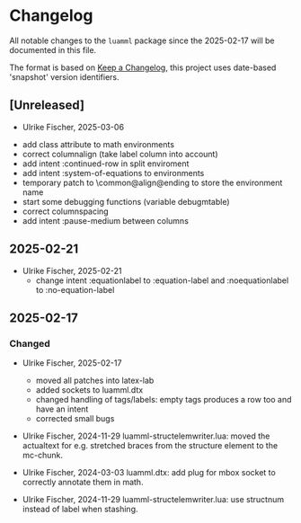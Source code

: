 # Changelog
All notable changes to the `luamml` package since the
2025-02-17 will be documented in this file.

The format is based on [Keep a Changelog](https://keepachangelog.com/en/1.0.0/),
this project uses date-based 'snapshot' version identifiers.

## [Unreleased]

 - Ulrike Fischer, 2025-03-06
 * add class attribute to math environments
 * correct columnalign (take label column into account)
 * add intent :continued-row in split enviroment
 * add intent :system-of-equations to environments
 * temporary patch to \common@align@ending to store the environment name
 * start some debugging functions (variable debugmtable)
 * correct columnspacing
 * add intent :pause-medium between columns
  
## 2025-02-21

- Ulrike Fischer, 2025-02-21
  * change intent :equationlabel to :equation-label and 
  :noequationlabel to :no-equation-label
  

## 2025-02-17

### Changed
- Ulrike Fischer, 2025-02-17
  * moved all patches into latex-lab
  * added sockets to luamml.dtx
  * changed handling of tags/labels: empty tags produces a row too and have an intent
  * corrected small bugs 

- Ulrike Fischer, 2024-11-29
  luamml-structelemwriter.lua: moved the actualtext for e.g. stretched braces from the structure element to the mc-chunk.

- Ulrike Fischer, 2024-03-03
  luamml.dtx: add plug for mbox socket to correctly annotate them in math.

- Ulrike Fischer, 2024-11-29
  luamml-structelemwriter.lua: use structnum instead of label when stashing. 

